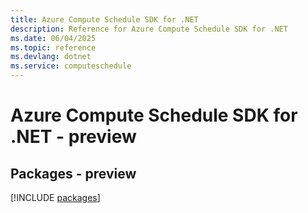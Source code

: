 ```yaml
---
title: Azure Compute Schedule SDK for .NET
description: Reference for Azure Compute Schedule SDK for .NET
ms.date: 06/04/2025
ms.topic: reference
ms.devlang: dotnet
ms.service: computeschedule
---
```

# Azure Compute Schedule SDK for .NET - preview
## Packages - preview
[!INCLUDE [packages](compute-schedule-index.md)]